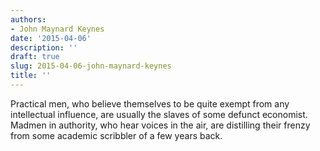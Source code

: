 ```yaml
---
authors:
- John Maynard Keynes
date: '2015-04-06'
description: ''
draft: true
slug: 2015-04-06-john-maynard-keynes
title: ''
---
```

Practical men, who believe themselves to be quite exempt from any intellectual influence, are usually the slaves of some defunct economist. Madmen in authority, who hear voices in the air, are distilling their frenzy from some academic scribbler of a few years back.



